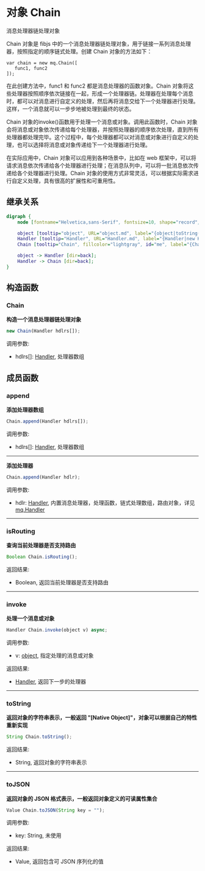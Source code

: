 # 对象 Chain
消息处理器链处理对象

Chain 对象是 fibjs 中的一个消息处理器链处理对象，用于链接一系列消息处理器，按照指定的顺序链式处理。创建 Chain 对象的方法如下：
```
var chain = new mq.Chain([
   func1, func2
]);
```

在此创建方法中，func1 和 func2 都是消息处理器的函数对象。Chain 对象将这些处理器按照顺序依次链接在一起，形成一个处理器链。处理器在处理每个消息时，都可以对消息进行自定义的处理，然后再将消息交给下一个处理器进行处理。这样，一个消息就可以一步步地被处理到最终的状态。

Chain 对象的invoke()函数用于处理一个消息或对象。调用此函数时，Chain 对象会将消息或对象依次传递给每个处理器，并按照处理器的顺序依次处理，直到所有处理器都处理完毕。这个过程中，每个处理器都可以对消息或对象进行自定义的处理，也可以选择将消息或对象传递给下一个处理器进行处理。

在实际应用中，Chain 对象可以应用到各种场景中，比如在 web 框架中，可以将请求消息依次传递给各个处理器进行处理；在消息队列中，可以将一批消息依次传递给各个处理器进行处理。Chain 对象的使用方式非常灵活，可以根据实际需求进行自定义处理，具有很高的扩展性和可重用性。

## 继承关系
```dot
digraph {
    node [fontname="Helvetica,sans-Serif", fontsize=10, shape="record", style="filled", fillcolor="white"];

    object [tooltip="object", URL="object.md", label="{object|toString()\ltoJSON()\l}"];
    Handler [tooltip="Handler", URL="Handler.md", label="{Handler|new Handler()\l|isRouting()\linvoke()\l}"];
    Chain [tooltip="Chain", fillcolor="lightgray", id="me", label="{Chain|new Chain()\l|append()\l}"];

    object -> Handler [dir=back];
    Handler -> Chain [dir=back];
}
```

## 构造函数
        
### Chain
**构造一个消息处理器链处理对象**

```JavaScript
new Chain(Handler hdlrs[]);
```

调用参数:
* hdlrs[]: [Handler](Handler.md), 处理器数组

## 成员函数
        
### append
**添加处理器数组**

```JavaScript
Chain.append(Handler hdlrs[]);
```

调用参数:
* hdlrs[]: [Handler](Handler.md), 处理器数组

--------------------------
**添加处理器**

```JavaScript
Chain.append(Handler hdlr);
```

调用参数:
* hdlr: [Handler](Handler.md), 内置消息处理器，处理函数，链式处理数组，路由对象，详见 [mq.Handler](../../module/ifs/mq.md#Handler)

--------------------------
### isRouting
**查询当前处理器是否支持路由**

```JavaScript
Boolean Chain.isRouting();
```

返回结果:
* Boolean, 返回当前处理器是否支持路由

--------------------------
### invoke
**处理一个消息或对象**

```JavaScript
Handler Chain.invoke(object v) async;
```

调用参数:
* v: [object](object.md), 指定处理的消息或对象

返回结果:
* [Handler](Handler.md), 返回下一步的处理器

--------------------------
### toString
**返回对象的字符串表示，一般返回 "[Native Object]"，对象可以根据自己的特性重新实现**

```JavaScript
String Chain.toString();
```

返回结果:
* String, 返回对象的字符串表示

--------------------------
### toJSON
**返回对象的 JSON 格式表示，一般返回对象定义的可读属性集合**

```JavaScript
Value Chain.toJSON(String key = "");
```

调用参数:
* key: String, 未使用

返回结果:
* Value, 返回包含可 JSON 序列化的值

